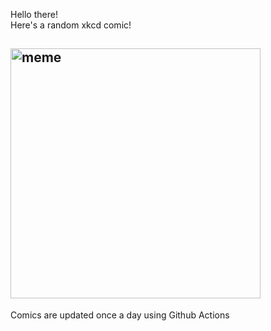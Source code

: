 Hello there! <br>Here's a random xkcd comic!<br>
## <img src="https://imgs.xkcd.com/comics/abstraction.png" alt="meme" width="400"/><br>
Comics are updated once a day using Github Actions